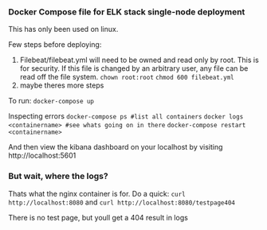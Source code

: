 ### Docker Compose file for ELK stack single-node deployment
This has only been used on linux.

Few steps before deploying:
1. Filebeat/filebeat.yml will need to be owned and read only by root. This is for security. If this file is changed by an arbitrary user, any file can be read off the file system.
`chown root:root`
`chmod 600 filebeat.yml`
2. maybe theres more steps


To run:
`docker-compose up`

Inspecting errors
`docker-compose ps #list all containers`
`docker logs <containername> #see whats going on in there`
`docker-compose restart <containername>` 


And then view the kibana dashboard on your localhost by visiting
http://localhost:5601


### But wait, where the logs?
Thats what the nginx container is for. Do a quick:
`curl http://localhost:8080`
and `curl http://localhost:8080/testpage404`

There is no test page, but youll get a 404 result in logs
